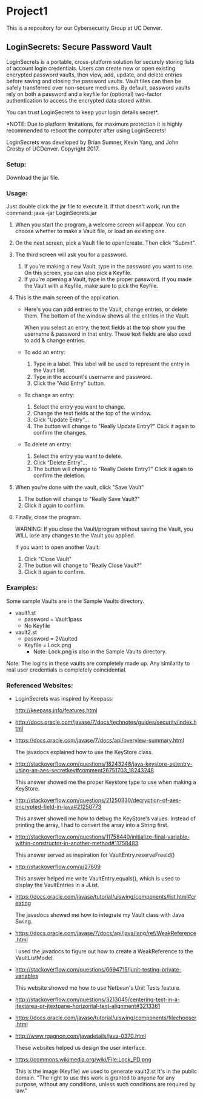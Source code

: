 # Project1

This is a repository for our Cybersecurity Group at UC Denver.

## LoginSecrets: Secure Password Vault

LoginSecrets is a portable, cross-platform solution for securely storing lists of account login credentials.  Users can create new or open existing encrypted password vaults, then view, add, update, and delete entries before saving and closing the password vaults.  Vault files can then be safely transferred over non-secure mediums.
By default, password vaults rely on both a password and a keyfile for (optional) two-factor authentication to access the encrypted data stored within.

You can trust LoginSecrets to keep your login details secret*.

*NOTE:  Due to platform limitations, for maximum protection it is highly recommended to reboot the computer after using LoginSecrets!

LoginSecrets was developed by Brian Sumner, Kevin Yang, and John Crosby of UCDenver.  Copyright 2017.

### Setup:

Download the jar file.

### Usage:

Just double click the jar file to execute it.
If that doesn't work, run the command:
	java -jar LoginSecrets.jar

1. When you start the program, a welcome screen will appear.
	You can choose whether to make a Vault file, or load an existing one.
2. On the next screen, pick a Vault file to open/create.
	Then click "Submit".
3. The third screen will ask you for a password.
	1. If you're making a new Vault, type in the password you want to use.
		On this screen, you can also pick a Keyfile.
	2. If you're opening a Vault, type in the proper password.
		If you made the Vault with a Keyfile, make sure to pick the Keyfile.
4. This is the main screen of the application.
	* Here's you can add entries to the Vault, change entries, or delete them.
		The bottom of the window shows all the entries in the Vault.
		
		When you select an entry, the text fields at the top show you the username & password in that entry.
			These text fields are also used to add & change entries.
	* To add an entry:
		1. Type in a label. This label will be used to represent the entry in the Vault list.
		2. Type in the account's username and password.
		3. Click the "Add Entry" button.
	* To change an entry:
		1. Select the entry you want to change.
		2. Change the text fields at the top of the window.
		3. Click "Update Entry"...
		4. The button will change to "Really Update Entry?"
			Click it again to confirm the changes.
	* To delete an entry:
		1. Select the entry you want to delete.
		2. Click "Delete Entry"...
		3. The button will change to "Really Delete Entry?"
			Click it again to confirm the deletion.
5. When you're done with the vault, click "Save Vault"
	1. The button will change to "Really Save Vault?"
	2. Click it again to confirm.
6. Finally, close the program.

	WARNING: If you close the Vault/program without saving the Vault, you WILL lose any changes to the Vault you applied.
	
	If you want to open another Vault:
	1. Click "Close Vault"
	2. The button will change to "Really Close Vault?"
	3. Click it again to confirm.


### Examples:

Some sample Vaults are in the Sample Vaults directory.
* vault1.st
	* password = Vault1pass
	* No Keyfile
* vault2.st
	* password = 2Vaulted
	* Keyfile = Lock.png
		* Note: Lock.png is also in the Sample Vaults directory.

Note: The logins in these vaults are completely made up.
	Any similarity to real user credentials is completely coincidential.


### Referenced Websites:

* LoginSecrets was inspired by Keepass:

	http://keepass.info/features.html

* http://docs.oracle.com/javase/7/docs/technotes/guides/security/index.html
* https://docs.oracle.com/javase/7/docs/api/overview-summary.html

	The javadocs explained how to use the KeyStore class.

* http://stackoverflow.com/questions/18243248/java-keystore-setentry-using-an-aes-secretkey#comment26751703_18243248

	This answer showed me the proper Keystore type to use when making a KeyStore.

* http://stackoverflow.com/questions/21250330/decryption-of-aes-encrypted-field-in-java#21250773

	This answer showed me how to debug the KeyStore's values.
	Instead of printing the array, I had to convert the array into a String first.

* http://stackoverflow.com/questions/11758440/initialize-final-variable-within-constructor-in-another-method#11758483

	This answer served as inspiration for VaultEntry.reserveFreeId()

* http://stackoverflow.com/a/27609

	This answer helped me write VaultEntry.equals(), which is used to display the VaultEntries in a JList.

* https://docs.oracle.com/javase/tutorial/uiswing/components/list.html#creating

	The javadocs showed me how to integrate my Vault class with Java Swing.
	
* https://docs.oracle.com/javase/7/docs/api/java/lang/ref/WeakReference.html

	I used the javadocs to figure out how to create a WeakReference to the VaultListModel.

* http://stackoverflow.com/questions/6694715/junit-testing-private-variables

	This website showed me how to use Netbean's Unit Tests feature.

* http://stackoverflow.com/questions/3213045/centering-text-in-a-jtextarea-or-jtextpane-horizontal-text-alignment#3213361
* https://docs.oracle.com/javase/tutorial/uiswing/components/filechooser.html
* http://www.rgagnon.com/javadetails/java-0370.html

	These websites helped us design the user interface.

* https://commons.wikimedia.org/wiki/File:Lock_PD.png

	This is the image (Keyfile) we used to generate vault2.st
	It's in the public domain. "The right to use this work is granted to anyone for any purpose, without any conditions, unless such conditions are required by law."
